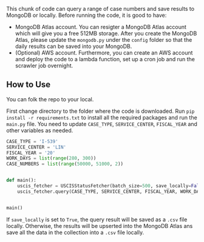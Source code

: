 This chunk of code can query a range of case numbers and save results to MongoDB or locally. Before running the code, it is good to have:

- MongoDB Atlas account. You can resigter a MongoDB Atlas account which will give you a free 512MB storage. After you create the MongoDB Atlas, please update the `mongodb.py` under the `config` folder so that the daily results can be saved into your MongoDB. 
- (Optional) AWS account. Furthermore, you can create an AWS account and deploy the code to a lambda function, set up a cron job and run the scrawler job overnight. 


## How to Use
You can folk the repo to your local.

First change directory to the folder where the code is downloaded. Run `pip install -r requirements.txt` to install all the required packages and run the `main.py` file. You need to update `CASE_TYPE`, `SERVICE_CENTER`, `FISCAL_YEAR` and other variables as needed.

```python
CASE_TYPE = 'I-539'
SERVICE_CENTER = 'LIN'
FISCAL_YEAR = '20'
WORK_DAYS = list(range(280, 300))
CASE_NUMBERS = list(range(50000, 51000, 2))


def main():
    uscis_fetcher = USCISStatusFetcher(batch_size=500, save_locally=False)
    uscis_fetcher.query(CASE_TYPE, SERVICE_CENTER, FISCAL_YEAR, WORK_DAYS, CASE_NUMBERS)


main()
```
If `save_locally` is set to `True`, the query result will be saved as a `.csv` file locally. Otherwise, the results will be upserted into the MongoDB Atlas ans save all the data in the collection into a `.csv` file locally.
